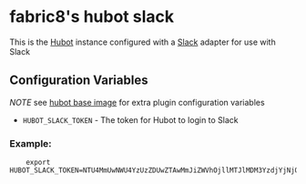# fabric8's hubot slack

This is the [Hubot](https://hubot.github.com/) instance configured with a [Slack](https://slack.com/) adapter for use with Slack

## Configuration Variables  

_NOTE_ see [hubot base image](https://github.com/fabric8io/hubot-base) for extra plugin configuration variables

- `HUBOT_SLACK_TOKEN` - The token for Hubot to login to Slack

### Example:  

		export HUBOT_SLACK_TOKEN=NTU4MmUwNWU4YzUzZDUwZTAwMmJiZWVhOjllMTJlMDM3YzdjYjNjODZkOGE3MDNlNWZlZDhjOGVjYzA2NDdjMmNkNDAwNzk3Nw==
